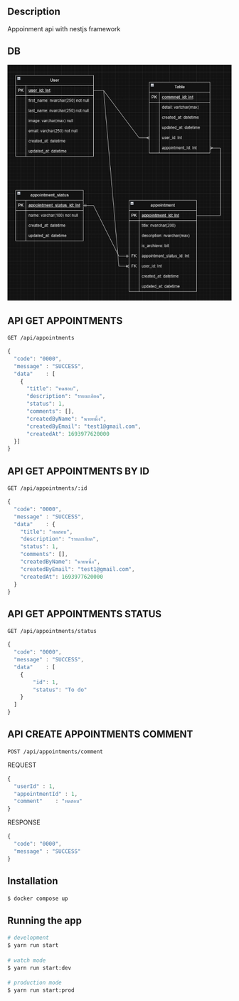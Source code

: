 ## Description
Appoinment api with nestjs framework

## DB

![Alt text](db.diagram.PNG?raw=true "Title")

## API GET APPOINTMENTS

```http
GET /api/appointments
```
```javascript
{
  "code": "0000",
  "message" : "SUCCESS",
  "data"    : [
    {
      "title": "ทดสอบ",
      "description": "รายละเอียด",
      "status": 1,
      "comments": [],
      "createdByName": "นายหนึ่ง",
      "createdByEmail": "test1@gmail.com",
      "createdAt": 1693977620000
  }]
}
```

## API GET APPOINTMENTS BY ID
```http
GET /api/appointments/:id
```
```javascript
{
  "code": "0000",
  "message" : "SUCCESS",
  "data"    : {
    "title": "ทดสอบ",
    "description": "รายละเอียด",
    "status": 1,
    "comments": [],
    "createdByName": "นายหนึ่ง",
    "createdByEmail": "test1@gmail.com",
    "createdAt": 1693977620000
  }
}
```

## API GET APPOINTMENTS STATUS
```http
GET /api/appointments/status
```
```javascript
{
  "code": "0000",
  "message" : "SUCCESS",
  "data"    : [
    {
        "id": 1,
        "status": "To do"
    }
  ]
}
```

## API CREATE APPOINTMENTS COMMENT
```http
POST /api/appointments/comment
```
REQUEST
```javascript
{
  "userId" : 1,
  "appointmentId" : 1,
  "comment"    : "ทดสอบ"
}
```
RESPONSE
```javascript
{
  "code": "0000",
  "message" : "SUCCESS"
}
```

## Installation

```bash
$ docker compose up
```

## Running the app

```bash
# development
$ yarn run start

# watch mode
$ yarn run start:dev

# production mode
$ yarn run start:prod
```
